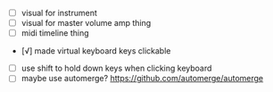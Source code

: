 - [ ] visual for instrument
- [ ] visual for master volume amp thing
- [ ] midi timeline thing
- [√] made virtual keyboard keys clickable
- [ ] use shift to hold down keys when clicking keyboard
- [ ] maybe use automerge? https://github.com/automerge/automerge
